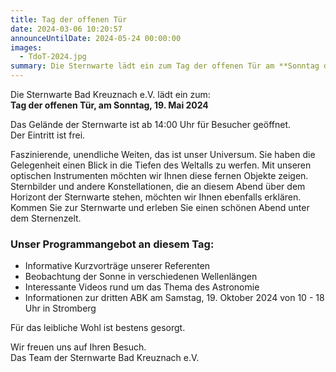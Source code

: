 ```yaml
---
title: Tag der offenen Tür
date: 2024-03-06 10:20:57
announceUntilDate: 2024-05-24 00:00:00
images:
  - TdoT-2024.jpg
summary: Die Sternwarte lädt ein zum Tag der offenen Tür am **Sonntag den 19. Mai 2024**. Ab **14:00 Uhr** ist das Gelände der Sternwarte geöffnet. Der Eintritt ist frei.
---
```


Die Sternwarte Bad Kreuznach e.V. lädt ein zum:  
**Tag der offenen Tür, am Sonntag, 19. Mai 2024**

Das Gelände der Sternwarte ist ab 14:00 Uhr für Besucher geöffnet.  
Der Eintritt ist frei.


Faszinierende, unendliche Weiten, das ist unser Universum. Sie haben die Gelegenheit einen Blick in die Tiefen des Weltalls zu werfen. Mit unseren optischen Instrumenten möchten wir Ihnen diese fernen Objekte zeigen. Sternbilder und andere Konstellationen, die an diesem Abend über dem Horizont der Sternwarte stehen, möchten wir Ihnen ebenfalls erklären.
Kommen Sie zur Sternwarte und erleben Sie einen schönen Abend unter dem Sternenzelt.

### Unser Programmangebot an diesem Tag:

- Informative Kurzvorträge unserer Referenten
- Beobachtung der Sonne in verschiedenen Wellenlängen
- Interessante Videos rund um das Thema des Astronomie
- Informationen zur dritten ABK am Samstag, 19. Oktober 2024 von 10 - 18 Uhr in Stromberg

Für das leibliche Wohl ist bestens gesorgt.

Wir freuen uns auf Ihren Besuch.  
Das Team der Sternwarte Bad Kreuznach e.V.
